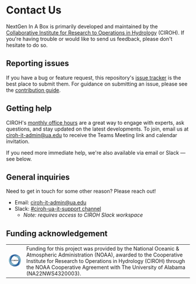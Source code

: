 # Contact Us

NextGen In A Box is primarily developed and maintained by the [Collaborative Institute for Research to Operations in Hydrology](https://ciroh.org) (CIROH).
If you're having trouble or would like to send us feedback, please don't hesitate to do so.

## Reporting issues

If you have a bug or feature request, this repository's [issue tracker](https://github.com/CIROH-UA/NGIAB-CloudInfra/issues) is the best place to submit them.
For guidance on submitting an issue, please see the [contribution guide](./05_CONTRIBUTE.md).

## Getting help

CIROH's [monthly office hours](https://docs.ciroh.org/docs/products/ngiab/office-hours) are a great way to engage with experts, ask questions, and stay updated on the latest developments.
To join, email us at [ciroh-it-admin@ua.edu](mailto:ciroh-it-admin@ua.edu) to receive the Teams Meeting link and calendar invitation.

If you need more immediate help, we're also available via email or Slack — see below.

## General inquiries

Need to get in touch for some other reason? Please reach out!
- Email: [ciroh-it-admin@ua.edu](mailto:ciroh-it-admin@ua.edu)
- Slack: [#ciroh-ua-it-support channel](https://cirohworkspace.slack.com/archives/C057BLQB867)
  - *Note: requires access to CIROH Slack workspace*

## Funding acknowledgement

| | |
| --- | --- |
| ![CIROH Logo](./img/ciroh-bgsafe.png) | Funding for this project was provided by the National Oceanic & Atmospheric Administration (NOAA), awarded to the Cooperative Institute for Research to Operations in Hydrology (CIROH) through the NOAA Cooperative Agreement with The University of Alabama (NA22NWS4320003). |